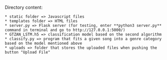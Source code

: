 Directory content:

    * static folder => Javascript files
    * templates folder => HTML files
    * server.py => Flask server (for testing, enter **python3 server.py** command in terminal and go to http://127.0.0.1:5000/)
    * GTZAN_LSTM.h5 => classification model based on the second algorithm
    * classify.py => program that fits a given song into a genre category based on the model mentioned above
    * uploads => folder that stores the uploaded files when pushing the button "Upload File"